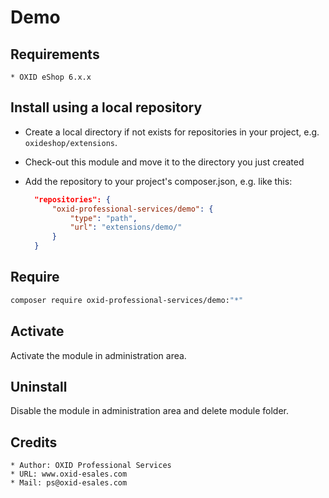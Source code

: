 # Demo

## Requirements

    * OXID eShop 6.x.x

## Install using a local repository

* Create a local directory if not exists for repositories in your project, 
    e.g. `oxideshop/extensions`.
* Check-out this module and move it to the directory you just created
* Add the repository to your project's composer.json, e.g. like this:

  ```json
    "repositories": {
        "oxid-professional-services/demo": {
            "type": "path",
            "url": "extensions/demo/"
        }
    }
  ```
## Require
  ```bash
  composer require oxid-professional-services/demo:"*"
  ```
## Activate

Activate the module in administration area.

## Uninstall

Disable the module in administration area and delete module folder.

## Credits

    * Author: OXID Professional Services
    * URL: www.oxid-esales.com
    * Mail: ps@oxid-esales.com